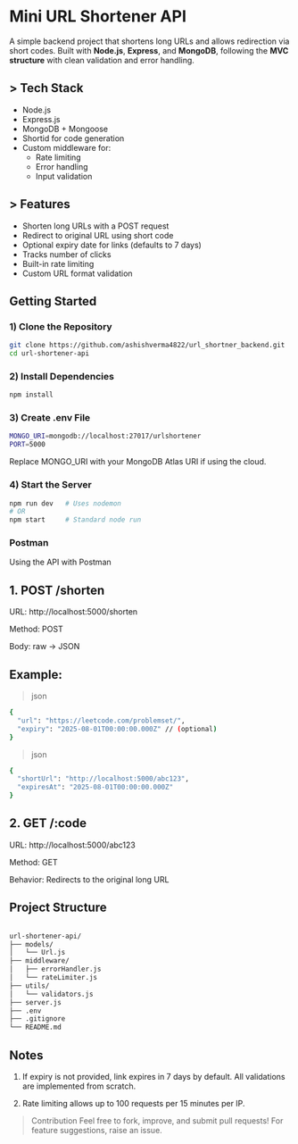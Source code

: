 # Mini URL Shortener API

A simple backend project that shortens long URLs and allows redirection via short codes. Built with **Node.js**, **Express**, and **MongoDB**, following the **MVC structure** with clean validation and error handling.



## > Tech Stack

- Node.js
- Express.js
- MongoDB + Mongoose
- Shortid for code generation
- Custom middleware for:
  - Rate limiting
  - Error handling
  - Input validation


## > Features

- Shorten long URLs with a POST request
- Redirect to original URL using short code
- Optional expiry date for links (defaults to 7 days)
- Tracks number of clicks
- Built-in rate limiting
- Custom URL format validation



## Getting Started

### 1) Clone the Repository

```bash
git clone https://github.com/ashishverma4822/url_shortner_backend.git
cd url-shortener-api
```



### 2) Install Dependencies
```bash
npm install
```

### 3) Create .env File
```bash
MONGO_URI=mongodb://localhost:27017/urlshortener
PORT=5000
```
Replace MONGO_URI with your MongoDB Atlas URI if using the cloud.

### 4) Start the Server
```bash
npm run dev   # Uses nodemon
# OR
npm start     # Standard node run
```

### Postman
 
Using the API with Postman
## 1. POST /shorten
URL: http://localhost:5000/shorten

Method: POST

Body: raw → JSON

## Example:
> json
```bash
{
  "url": "https://leetcode.com/problemset/",
  "expiry": "2025-08-01T00:00:00.000Z" // (optional)
}
```


> json
```bash
{
  "shortUrl": "http://localhost:5000/abc123",
  "expiresAt": "2025-08-01T00:00:00.000Z"
}
```

## 2. GET /:code
URL: http://localhost:5000/abc123

Method: GET

Behavior: Redirects to the original long URL

## Project Structure
```bash

url-shortener-api/
├── models/
│   └── Url.js
├── middleware/
│   ├── errorHandler.js
│   └── rateLimiter.js
├── utils/
│   └── validators.js
├── server.js
├── .env
├── .gitignore
└── README.md

```

## Notes
1) If expiry is not provided, link expires in 7 days by default.
All validations are implemented from scratch.

2) Rate limiting allows up to 100 requests per 15 minutes per IP.

>  Contribution
Feel free to fork, improve, and submit pull requests! For feature suggestions, raise an issue.

